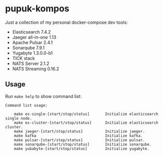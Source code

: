 pupuk-kompos
=============

Just a collection of my personal docker-compose dev tools:

* Elasticsearch 7.4.2
* Jaeger all-in-one 1.13
* Apache Pulsar 2.4.1
* Sonarqube 7.9.1
* Yugabyte 1.3.0.0-b1
* TICK stack
* NATS Server 2.1.2
* NATS Streaming 0.16.2

Usage
------------

Run `make help` to show command list:

```
Command list usage:

    make es-single-[start/stop/status]       Initialize elasticsearch single node.
    make es-cluster-[start/stop/status]      Initialize elasticsearch cluster.
    make jaeger-[start/stop/status]          Initialize jaeger.
    make kafka                               Initialize kafka.
    make pulsar-[start/stop/status]          Initialize pulsar.
    make sonarqube-[start/stop/status]       Initialize sonarqube.
    make yubabyte-[start/stop/status]        Initialize yugabyte.
```

